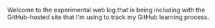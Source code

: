 Welcome to the experimental web log that is being including with the GitHub-hosted site that I'm using to track my GitHub learning process.
